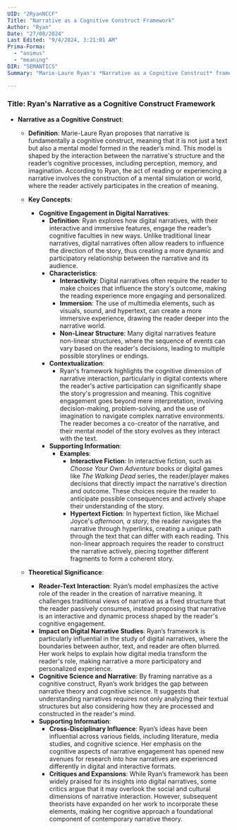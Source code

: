 ```yaml
---
UID: "2RyanNCCF"
Title: "Narrative as a Cognitive Construct Framework"
Author: "Ryan"
Date: "27/08/2024"
Last Edited: "9/4/2024, 3:21:01 AM"
Prima-Forma:
  - "animus"
  - "meaning"
DIR: "SEMANTICS"
Summary: "Marie-Laure Ryan's *Narrative as a Cognitive Construct* framework views narrative as a mental model shaped by reader interaction with the text. In digital narratives, this engagement is heightened through interactivity and non-linear structures, positioning the reader as a co-creator of meaning, a concept that bridges narrative theory and cognitive science."

---
```



### Title: **Ryan's Narrative as a Cognitive Construct Framework**

- **Narrative as a Cognitive Construct**:
  - **Definition**: Marie-Laure Ryan proposes that narrative is fundamentally a cognitive construct, meaning that it is not just a text but also a mental model formed in the reader’s mind. This model is shaped by the interaction between the narrative's structure and the reader’s cognitive processes, including perception, memory, and imagination. According to Ryan, the act of reading or experiencing a narrative involves the construction of a mental simulation or world, where the reader actively participates in the creation of meaning.
  
  - **Key Concepts**:
    - **Cognitive Engagement in Digital Narratives**:
      - **Definition**: Ryan explores how digital narratives, with their interactive and immersive features, engage the reader’s cognitive faculties in new ways. Unlike traditional linear narratives, digital narratives often allow readers to influence the direction of the story, thus creating a more dynamic and participatory relationship between the narrative and its audience.
      - **Characteristics**:
        - **Interactivity**: Digital narratives often require the reader to make choices that influence the story's outcome, making the reading experience more engaging and personalized.
        - **Immersion**: The use of multimedia elements, such as visuals, sound, and hypertext, can create a more immersive experience, drawing the reader deeper into the narrative world.
        - **Non-Linear Structure**: Many digital narratives feature non-linear structures, where the sequence of events can vary based on the reader's decisions, leading to multiple possible storylines or endings.
      - **Contextualization**:
        - Ryan's framework highlights the cognitive dimension of narrative interaction, particularly in digital contexts where the reader's active participation can significantly shape the story's progression and meaning. This cognitive engagement goes beyond mere interpretation, involving decision-making, problem-solving, and the use of imagination to navigate complex narrative environments. The reader becomes a co-creator of the narrative, and their mental model of the story evolves as they interact with the text.
      - **Supporting Information**:
        - **Examples**:
          - **Interactive Fiction**: In interactive fiction, such as *Choose Your Own Adventure* books or digital games like *The Walking Dead* series, the reader/player makes decisions that directly impact the narrative's direction and outcome. These choices require the reader to anticipate possible consequences and actively shape their understanding of the story.
          - **Hypertext Fiction**: In hypertext fiction, like Michael Joyce's *afternoon, a story*, the reader navigates the narrative through hyperlinks, creating a unique path through the text that can differ with each reading. This non-linear approach requires the reader to construct the narrative actively, piecing together different fragments to form a coherent story.
    
  - **Theoretical Significance**:
    - **Reader-Text Interaction**: Ryan’s model emphasizes the active role of the reader in the creation of narrative meaning. It challenges traditional views of narrative as a fixed structure that the reader passively consumes, instead proposing that narrative is an interactive and dynamic process shaped by the reader's cognitive engagement.
    - **Impact on Digital Narrative Studies**: Ryan’s framework is particularly influential in the study of digital narratives, where the boundaries between author, text, and reader are often blurred. Her work helps to explain how digital media transform the reader's role, making narrative a more participatory and personalized experience.
    - **Cognitive Science and Narrative**: By framing narrative as a cognitive construct, Ryan’s work bridges the gap between narrative theory and cognitive science. It suggests that understanding narratives requires not only analyzing their textual structures but also considering how they are processed and constructed in the reader's mind.
    - **Supporting Information**:
      - **Cross-Disciplinary Influence**: Ryan’s ideas have been influential across various fields, including literature, media studies, and cognitive science. Her emphasis on the cognitive aspects of narrative engagement has opened new avenues for research into how narratives are experienced differently in digital and interactive formats.
      - **Critiques and Expansions**: While Ryan’s framework has been widely praised for its insights into digital narratives, some critics argue that it may overlook the social and cultural dimensions of narrative interaction. However, subsequent theorists have expanded on her work to incorporate these elements, making her cognitive approach a foundational component of contemporary narrative theory.
